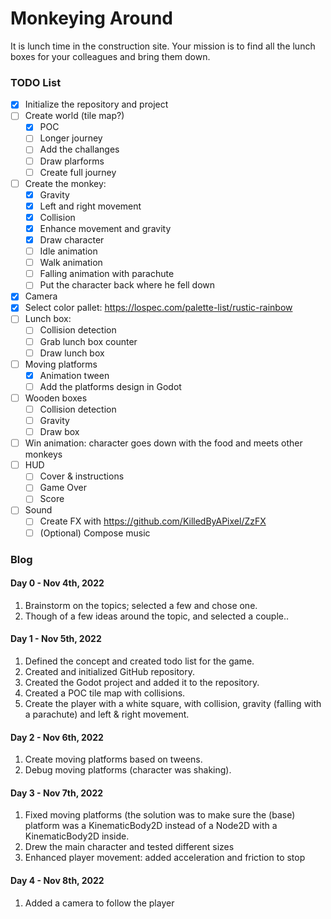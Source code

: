 # Monkeying Around

It is lunch time in the construction site. Your mission is to find all the lunch boxes for your colleagues and bring them down.

### TODO List

- [x] Initialize the repository and project 
- [ ] Create world (tile map?)
    - [x] POC
    - [ ] Longer journey
    - [ ] Add the challanges
    - [ ] Draw plarforms
    - [ ] Create full journey
- [ ] Create the monkey:
    - [x] Gravity
    - [x] Left and right movement
    - [x] Collision
    - [x] Enhance movement and gravity 
    - [x] Draw character
    - [ ] Idle animation
    - [ ] Walk animation
    - [ ] Falling animation with parachute
    - [ ] Put the character back where he fell down
- [x] Camera
- [x] Select color pallet: https://lospec.com/palette-list/rustic-rainbow
- [ ] Lunch box:
    - [ ] Collision detection
    - [ ] Grab lunch box counter
    - [ ] Draw lunch box
- [ ] Moving platforms
    - [x] Animation tween
    - [ ] Add the platforms design in Godot
- [ ] Wooden boxes
    - [ ] Collision detection
    - [ ] Gravity
    - [ ] Draw box
- [ ] Win animation: character goes down with the food and meets other monkeys
- [ ] HUD
    - [ ] Cover & instructions
    - [ ] Game Over
    - [ ] Score
- [ ] Sound
    - [ ] Create FX with https://github.com/KilledByAPixel/ZzFX
    - [ ] (Optional) Compose music

### Blog

#### Day 0 - Nov 4th, 2022

1. Brainstorm on the topics; selected a few and chose one.
2. Though of a few ideas around the topic, and selected a couple..

#### Day 1 - Nov 5th, 2022

1. Defined the concept and created todo list for the game.
2. Created and initialized GitHub repository.
3. Created the Godot project and added it to the repository.
4. Created a POC tile map with collisions.
5. Create the player with a white square, with collision, gravity (falling with a parachute) and left & right movement.

#### Day 2 - Nov 6th, 2022

1. Create moving platforms based on tweens.
2. Debug moving platforms (character was shaking).

#### Day 3 - Nov 7th, 2022

1. Fixed moving platforms (the solution was to make sure the (base) platform was a KinematicBody2D instead of a Node2D with a KinematicBody2D inside.
2. Drew the main character and tested different sizes
3. Enhanced player movement: added acceleration and friction to stop

#### Day 4 - Nov 8th, 2022

1. Added a camera to follow the player

